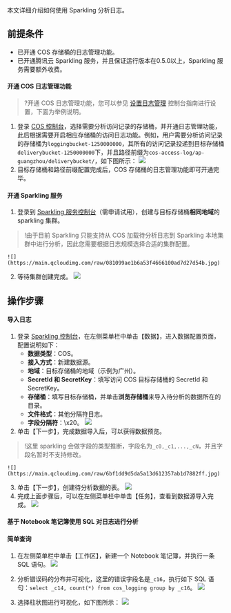 本文详细介绍如何使用 Sparkling 分析日志。

## 前提条件

- 已开通 COS 存储桶的日志管理功能。
- 已开通腾讯云 Sparkling 服务，并且保证运行版本在0.5.0以上，Sparkling 服务需要额外收费。

#### 开通 COS 日志管理功能

> ?开通 COS 日志管理功能，您可以参见 [设置日志管理](https://cloud.tencent.com/document/product/436/17040) 控制台指南进行设置，下面为举例说明。

1. 登录 [COS 控制台](https://console.cloud.tencent.com/cos5)，选择需要分析访问记录的存储桶，并开通日志管理功能，此后根据需要开启相应存储桶的访问日志功能。例如，用户需要分析访问记录的存储桶为`loggingbucket-1250000000`，其所有的访问记录投递到目标存储桶`deliverybucket-1250000000`下，并且路径前缀为`cos-access-log/ap-guangzhou/deliverybucket/`，如下图所示：
![](https://main.qcloudimg.com/raw/ddc7080d779cf8bbe86ec20d121e2576.png)
2. 目标存储桶和路径前缀配置完成后，COS 存储桶的日志管理功能即可开通完毕。

#### 开通 Sparkling 服务

1. 登录到 [Sparkling 服务控制台](https://console.cloud.tencent.com/sparkling)（需申请试用），创建与目标存储桶**相同地域**的 sparkling 集群。
> !由于目前 Sparkling 只能支持从 COS 加载待分析日志到 Sparkling 本地集群中进行分析，因此您需要根据日志规模选择合适的集群配置。

	![](https://main.qcloudimg.com/raw/081099ae1b6a53f4666100ad7d27d54b.jpg)
2. 等待集群创建完成。
![](https://main.qcloudimg.com/raw/fa2c2b84b799a044767b19cbb0b2cbec.png)

## 操作步骤


#### 导入日志

1. 登录 [Sparkling 控制台](https://console.cloud.tencent.com/sparkling)，在左侧菜单栏中单击【数据】，进入数据配置页面，配置说明如下：
	- **数据类型**：COS。
	- **接入方式**：新建数据源。
	- **地域**：目标存储桶的地域（示例为广州）。
	- **SecretId 和 SecretKey**：填写访问 COS 目标存储桶的 SecretId 和 SecretKey。
	- **存储桶**：填写目标存储桶，并单击**浏览存储桶**来导入待分析的数据所在的目录。
	- **文件格式**：其他分隔符日志。
	- **字段分隔符**：\x20。
	![](https://main.qcloudimg.com/raw/34e18484024f70a0dc96aabbf6abbf2b.jpg)
2. 单击【下一步】，完成数据导入后，可以获得数据预览。
> !这里 sparkling 会做字段的类型推断，字段名为`_c0,_c1,...,_cN`，并且字段名暂时不支持修改。

	![](https://main.qcloudimg.com/raw/6bf1dd9d5da5a13d612357ab1d7882ff.jpg)

3. 单击【下一步】，创建待分析数据的表。
	 ![](https://main.qcloudimg.com/raw/d0ab0d04aef2738f711945b7e5731ac0.png)
4. 完成上面步骤后，可以在左侧菜单栏中单击【任务】，查看到数据源导入完成。
![](https://main.qcloudimg.com/raw/655a5b8071bd8ffe3defc809976167a0.png)

#### 基于 Notebook 笔记簿使用 SQL 对日志进行分析

#### 简单查询

1. 在左侧菜单栏中单击【工作区】，新建一个 Notebook 笔记簿，并执行一条 SQL 语句。
	 ![](https://main.qcloudimg.com/raw/35c7e2ec3c50db80dd410da70a8fc482.jpg)
2. 分析错误码的分布并可视化，这里的错误字段名是`_c16`，执行如下 SQL 语句：`select _c14, count(*) from cos_logging group by _c16`。
	 ![](https://main.qcloudimg.com/raw/48bbd07d3e1468b8c0c7300c88a3f98d.png)

3. 选择柱状图进行可视化，如下图所示：
   ![](https://main.qcloudimg.com/raw/630f7e6223a7894ba34b7595f67f4fe3.jpg)
